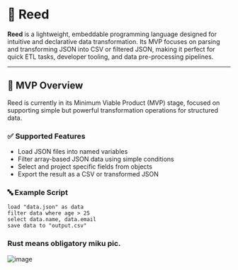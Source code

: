 # 🌿 Reed

**Reed** is a lightweight, embeddable programming language designed for intuitive and declarative data transformation. Its MVP focuses on parsing and transforming JSON into CSV or filtered JSON, making it perfect for quick ETL tasks, developer tooling, and data pre-processing pipelines.

---

## 🚀 MVP Overview

Reed is currently in its Minimum Viable Product (MVP) stage, focused on supporting simple but powerful transformation operations for structured data.

### ✅ Supported Features

- Load JSON files into named variables
- Filter array-based JSON data using simple conditions
- Select and project specific fields from objects
- Export the result as a CSV or transformed JSON

### 🔤 Example Script

```reed
load "data.json" as data
filter data where age > 25
select data.name, data.email
save data to "output.csv"

```

### Rust means obligatory miku pic.
![image](https://github.com/user-attachments/assets/3edaec7a-89d5-47e2-8735-7c0c908848e1)

